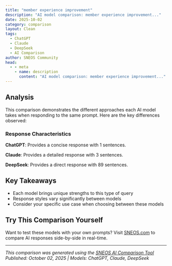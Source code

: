 ```yaml
---
title: "member experience improvement"
description: "AI model comparison: member experience improvement..."
date: 2025-10-02
category: comparison
layout: Clean
tags:
  - ChatGPT
  - Claude
  - DeepSeek
  - AI Comparison
author: SNEOS Community
head:
  - - meta
    - name: description
      content: "AI model comparison: member experience improvement..."
---
```


<ChatComparison
  title="member experience improvement"
  prompt="member experience improvement"
  :responses='{
    "ChatGPT": "Error calling OpenAI API.",
    "Claude": "I\u0027d be happy to help with member experience improvement! Here are key strategies and areas to focus on:\n\n## **Assessment \u0026 Understanding**\n- **Member journey mapping** - Identify all touchpoints and pain points\n- **Feedback collection** - Surveys, focus groups, exit interviews\n- **Data analysis** - Usage patterns, engagement metrics, retention rates\n- **Persona development** - Understand different member segments\n\n## **Key Improvement Areas**\n\n### **Onboarding \u0026 First Impressions**\n- Streamlined registration process\n- Welcome programs and orientation\n- Clear communication of benefits/value\n- Early engagement activities\n\n### **Communication Enhancement**\n- Personalized messaging\n- Multi-channel communication options\n- Regular value-driven content\n- Transparent, timely updates\n\n### **Service Delivery**\n- Staff training on customer service excellence\n- Faster response times\n- Self-service options\n- Consistent service quality\n\n### **Digital Experience**\n- User-friendly website/app\n- Mobile optimization\n- Online account management\n- Digital community platforms\n\n## **Implementation Strategies**\n- Set specific, measurable goals\n- Create member advisory groups\n- Implement continuous feedback loops\n- Regular staff training programs\n- Technology upgrades where needed\n\n## **Measurement \u0026 Monitoring**\n- Net Promoter Score (NPS)\n- Member retention rates\n- Satisfaction scores\n- Usage/engagement metrics\n\nWhat specific aspect of member experience are you looking to improve? I can provide more targeted recommendations based on your particular context or challenges.",
    "DeepSeek": "Of course. Improving the member experience is a critical strategic goal for any organization with a membership base\u2014whether it\u0027s a professional association, a gym, a subscription service, a non-profit, or an online community. A superior member experience drives retention, advocacy, and long-term value.\n\nHere is a comprehensive framework for member experience improvement, broken down into actionable stages.\n\n---\n\n### The Member Experience Improvement Framework\n\nThis framework follows a continuous cycle: **Listen \u0026 Diagnose \u2192 Strategize \u0026 Design \u2192 Execute \u0026 Engage \u2192 Measure \u0026 Refine.**\n\n#### Stage 1: Listen \u0026 Diagnose (Understanding the Current State)\n\nYou can\u0027t improve what you don\u0027t measure. Start by gathering qualitative and quantitative data.\n\n*   **Map the Member Journey:** Identify every touchpoint a member has with your organization.\n    *   **Awareness:** How do they first hear about you?\n    *   **Consideration \u0026 Joining:** What is the sign-up/onboarding process like?\n    *   **Engagement:** What do they do as an active member? (Events, content, community, etc.)\n    *   **Renewal:** How is the renewal process handled?\n    *   **Advocacy/Churn:** Do they become promoters or do they leave?\n*   **Gather Feedback:**\n    *   **Surveys:** Use Net Promoter Score (NPS), Customer Satisfaction (CSAT), and Customer Effort Score (CES). Send them at key journey points (e.g., after an event, after a support interaction).\n    *   **Onboarding \u0026 Exit Interviews:** Conduct short interviews with new members to understand their initial impressions and with lapsing members to understand why they left.\n    *   **Feedback Channels:** Create easy, always-on channels for feedback (e.g., a dedicated email, a forum thread, a suggestion box).\n    *   **Data Analytics:** Analyze usage data. What content is most viewed? What features are rarely used? Where do members drop off in a process?\n*   **Create Member Personas:** Segment your membership base into 3-5 key personas. This helps you tailor experiences to different needs (e.g., \u0022The Networker,\u0022 \u0022The Learner,\u0022 \u0022The Content Consumer\u0022).\n\n#### Stage 2: Strategize \u0026 Design (Building the Blueprint)\n\nBased on your diagnosis, define what a great experience looks like and prioritize your efforts.\n\n*   **Define Your \u0022Member Value Proposition\u0022 (MVP):** Clearly articulate the core benefit of membership. Why should someone join and, more importantly, stay? Everything should tie back to this.\n*   **Set Clear Goals \u0026 KPIs:** What does \u0022improvement\u0022 mean?\n    *   **Retention Rate:** The ultimate measure of success.\n    *   **Engagement Rate:** Time spent, content consumed, events attended.\n    *   **NPS/CSAT Scores:** Track these over time.\n    *   **Member Lifetime Value (MLV):** The total revenue a member generates.\n*   **Prioritize Initiatives:** Use an **Impact/Effort Matrix**. Focus on high-impact, low-effort \u0022quick wins\u0022 first to build momentum, while also planning for high-impact, high-effort strategic projects.\n    *   **Quick Win Example:** Streamlining the event registration form.\n    *   **Strategic Project Example:** Building a new member-only mobile app.\n*   **Design/Redesign Key Touchpoints:**\n    *   **Onboarding:** This is critical. Create a welcome series, assign a mentor/buddy, host a \u0022New Member Orientation\u0022 webinar.\n    *   **Communication:** Ensure all communication is relevant, valuable, and personalized.\n    *   **Support:** Make it easy to get help. Reduce response times and empower support staff.\n\n#### Stage 3: Execute \u0026 Engage (The Action Plan)\n\nThis is where you implement your improvements across the key pillars of member experience.\n\n**Pillar 1: Value \u0026 Relevance**\n*   **Curate High-Quality Content:** Don\u0027t just create more content; create the *right* content for your personas.\n*   **Offer Exclusive Benefits:** Members should feel they are getting something non-members can\u0027t access (e.g., premium research, discounts, private events).\n*   **Facilitate Meaningful Networking:** Create opportunities for connection, both online (forums, LinkedIn groups) and offline (local meetups, conferences).\n\n**Pillar 2: Community \u0026 Belonging**\n*   **Foster a Sense of Community:** Encourage peer-to-peer interaction. Highlight member successes. Make members feel like they are part of something bigger.\n*   **Empower Member Leaders:** Identify and empower super-users or volunteers to help moderate and lead.\n*   **Be Mission-Driven:** Regularly communicate your organization\u0027s mission and how members contribute to it.\n\n**Pillar 3: Ease \u0026 Convenience**\n*   **Simplify Processes:** Audit and streamline common tasks like renewing, updating profiles, and registering for events.\n*   **Offer a Seamless Digital Experience:** Ensure your website, member portal, and any apps are intuitive, mobile-friendly, and reliable.\n*   **Provide Proactive Support:** Anticipate member needs with FAQs, knowledge bases, and how-to guides.\n\n**Pillar 4: Communication \u0026 Personalization**\n*   **Segment Your Communications:** Don\u0027t send the same email to everyone. Send relevant event invites to local members, or specific content to members in certain industries.\n*   **Use Multiple Channels:** Meet members where they are (email, social media, direct mail, in-app notifications).\n*   **Be Human:** Use a conversational tone. Let members see the people behind the organization.\n\n#### Stage 4: Measure \u0026 Refine (The Continuous Cycle)\n\nImprovement is never finished.\n\n*   **Track Your KPIs:** Regularly report on the goals you set in Stage 2. Are retention and engagement improving?\n*   **Close the Feedback Loop:** This is crucial. When a member gives feedback, acknowledge it. If you make a change based on it, announce it! (\u0022You spoke, we listened!\u0022).\n*   **Conduct Regular Journey Reviews:** Re-map the member journey annually to identify new friction points or opportunities.\n*   **Celebrate Successes:** Share wins with your team and your members. It builds morale and shows that you are committed to improvement.\n\n---\n\n### Example: Improving the Onboarding Experience\n\n*   **Diagnose:** Data shows 25% of new members don\u0027t log in after their first week. Exit surveys mention \u0022I wasn\u0027t sure what to do first.\u0022\n*   **Strategize:** Goal: Increase 30-day engagement for new members by 15%. Initiative: Create a 30-day onboarding email sequence.\n*   **Execute:**\n    *   **Day 1:** Welcome email from the CEO with a video.\n    *   **Day 3:** Email: \u0022Your First 3 Steps to Get Started\u0022 (complete your profile, join the community, explore the resource library).\n    *   **Day 7:** Invite to a \u0022New Member Virtual Coffee\u0022 event.\n    *   **Day 14:** Personalized email: \u0022Based on your profile, you might be interested in this upcoming webinar on X.\u0022\n    *   **Day 30:** Ask for early feedback: \u0022How are you finding your membership so far?\u0022\n*   **Measure:** Track open rates, click-through rates, and most importantly, the engagement and retention of this cohort compared to the previous one.\n\nBy treating member experience as a continuous, strategic priority, you transform your organization from a simple transaction into an indispensable partnership for your members."
  }'
  published-date="09:14"
/>

## Analysis

This comparison demonstrates the different approaches each AI model takes when responding to the same prompt. Here are the key differences observed:

### Response Characteristics

**ChatGPT**: Provides a concise response with 1 sentences. 

**Claude**: Provides a detailed response with 3 sentences. 

**DeepSeek**: Provides a direct response with 89 sentences. 

## Key Takeaways

- Each model brings unique strengths to this type of query
- Response styles vary significantly between models
- Consider your specific use case when choosing between these models

## Try This Comparison Yourself

Want to test these models with your own prompts? Visit [SNEOS.com](https://sneos.com) to compare AI responses side-by-side in real-time.

---

*This comparison was generated using the [SNEOS AI Comparison Tool](https://sneos.com)*
*Published: October 02, 2025 | Models: ChatGPT, Claude, DeepSeek*

